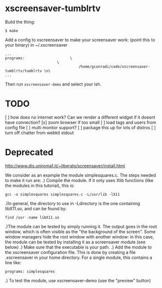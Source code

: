 # xscreensaver-tumblrtv

Build the thing:
```
$ make
```

Add a config to xscreensaver to make your screensaver work: (point this to your binary) in ~/.xscreensaver
```
...
programs:                     \
                        \
                                  /home/gconradi/code/xscreensaver-tumblrtv/tumblrtv \n\ 
...

```

Then run `xscreensaver-demo` and select your ish.

# TODO

[ ] how does no internet work? Can we render a different widget if it doesnt have connection?
[x] zoom browser if too small
[ ] load tags and users from config file
[ ] multi monitor support?
[ ] package this up for lots of distros
[ ] turn off chatter from webkit stdout

# Deprecated

http://www.dis.uniroma1.it/~liberato/screensaver/install.html

We consider as an example the module simplesquares.c. The steps needed to make it run are:
.) Compile the module. If it only uses Xlib functions (like the modules in this tutorial), this is:
```
gcc -o simplesquares simplesquares.c -L/usr/lib -lX11
```
.)In general, the directory to use in -Ldirectory is the one containing libX11.so, and can be found by:
```
find /usr -name libX11.so
```
.)The module can be tested by simply running it. The output goes in the root window, which is often visible as the "the background of the screen". Some window managers hide the root window with another window: in this case, the module can be tested by installing it as a screensaver module (see below)
.) Make sure that the executable is your path.
.) Add the module to the xscreensaver configuration file. This is done by creating a file .xscreensaver in your home directory. For a single module, this contains a line like:
```
programs: simplesquares
```
.) To test the module, use xscreensaver-demo (use the "preview" button)
